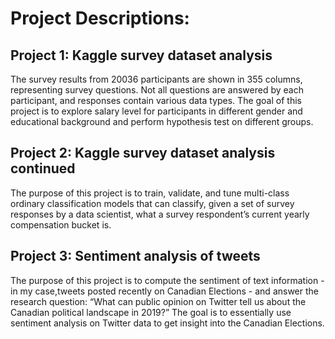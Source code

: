 # Project Descriptions:  
## Project 1: Kaggle survey dataset analysis  
The survey results from 20036 participants are shown in 355 columns, representing survey
questions. Not all questions are answered by each participant, and responses contain various data types. The goal of this project is to explore salary level for participants in
different gender and educational background and perform hypothesis test on different groups.
## Project 2: Kaggle survey dataset analysis continued  
The purpose of this project is to train, validate, and tune multi-class ordinary classification models that can classify, given a set of survey responses by a data scientist, 
what a survey respondent’s current yearly compensation bucket is. 
## Project 3: Sentiment analysis of tweets  
The purpose of this project is to compute the sentiment of text information - in my case,tweets posted recently on Canadian Elections - and answer the research question: 
“What can public opinion on Twitter tell us about the Canadian political landscape in 2019?” The goal is to essentially use sentiment analysis on Twitter data to get insight 
into the Canadian Elections. 
